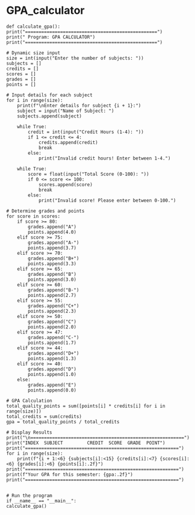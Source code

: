 # GPA_calculator
    def calculate_gpa():
    print("=================================================")
    print(" Program: GPA CALCULATOR")
    print("=================================================")

    # Dynamic size input
    size = int(input("Enter the number of subjects: "))
    subjects = []
    credits = []
    scores = []
    grades = []
    points = []

    # Input details for each subject
    for i in range(size):
        print(f"\nEnter details for subject {i + 1}:")
        subject = input("Name of Subject: ")
        subjects.append(subject)

        while True:
            credit = int(input("Credit Hours (1-4): "))
            if 1 <= credit <= 4:
                credits.append(credit)
                break
            else:
                print("Invalid credit hours! Enter between 1-4.")

        while True:
            score = float(input("Total Score (0-100): "))
            if 0 <= score <= 100:
                scores.append(score)
                break
            else:
                print("Invalid score! Please enter between 0-100.")

    # Determine grades and points
    for score in scores:
        if score >= 80:
            grades.append("A")
            points.append(4.0)
        elif score >= 75:
            grades.append("A-")
            points.append(3.7)
        elif score >= 70:
            grades.append("B+")
            points.append(3.3)
        elif score >= 65:
            grades.append("B")
            points.append(3.0)
        elif score >= 60:
            grades.append("B-")
            points.append(2.7)
        elif score >= 55:
            grades.append("C+")
            points.append(2.3)
        elif score >= 50:
            grades.append("C")
            points.append(2.0)
        elif score >= 47:
            grades.append("C-")
            points.append(1.7)
        elif score >= 44:
            grades.append("D+")
            points.append(1.3)
        elif score >= 40:
            grades.append("D")
            points.append(1.0)
        else:
            grades.append("E")
            points.append(0.0)

    # GPA Calculation
    total_quality_points = sum([points[i] * credits[i] for i in range(size)])
    total_credits = sum(credits)
    gpa = total_quality_points / total_credits

    # Display Results
    print("\n=========================================================")
    print("INDEX  SUBJECT         CREDIT  SCORE  GRADE  POINT")
    print("=========================================================")
    for i in range(size):
        print(f"{i + 1:<6} {subjects[i]:<15} {credits[i]:<7} {scores[i]:<6} {grades[i]:<6} {points[i]:.2f}")
    print("=========================================================")
    print(f"Your GPA for this semester: {gpa:.2f}")
    print("=========================================================")


    # Run the program
    if __name__ == "__main__":
    calculate_gpa()
